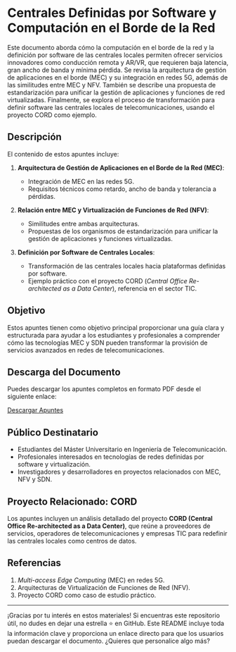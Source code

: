 # Centrales Definidas por Software y Computación en el Borde de la Red

Este documento aborda cómo la computación en el borde de la red y la definición por software de las centrales locales permiten ofrecer servicios innovadores como conducción remota y AR/VR, que requieren baja latencia, gran ancho de banda y mínima pérdida. Se revisa la arquitectura de gestión de aplicaciones en el borde (MEC) y su integración en redes 5G, además de las similitudes entre MEC y NFV. También se describe una propuesta de estandarización para unificar la gestión de aplicaciones y funciones de red virtualizadas. Finalmente, se explora el proceso de transformación para definir software las centrales locales de telecomunicaciones, usando el proyecto CORD como ejemplo.


## Descripción

El contenido de estos apuntes incluye:

1. **Arquitectura de Gestión de Aplicaciones en el Borde de la Red (MEC)**:
   - Integración de MEC en las redes 5G.
   - Requisitos técnicos como retardo, ancho de banda y tolerancia a pérdidas.

2. **Relación entre MEC y Virtualización de Funciones de Red (NFV)**:
   - Similitudes entre ambas arquitecturas.
   - Propuestas de los organismos de estandarización para unificar la gestión de aplicaciones y funciones virtualizadas.

3. **Definición por Software de Centrales Locales**:
   - Transformación de las centrales locales hacia plataformas definidas por software.
   - Ejemplo práctico con el proyecto CORD (*Central Office Re-architected as a Data Center*), referencia en el sector TIC.

## Objetivo

Estos apuntes tienen como objetivo principal proporcionar una guía clara y estructurada para ayudar a los estudiantes y profesionales a comprender cómo las tecnologías MEC y SDN pueden transformar la provisión de servicios avanzados en redes de telecomunicaciones.

## Descarga del Documento

Puedes descargar los apuntes completos en formato PDF desde el siguiente enlace:

[Descargar Apuntes](https://github.com/clentisco/apuntes-mec/blob/main/apuntes-mec.pdf)

## Público Destinatario

- Estudiantes del Máster Universitario en Ingeniería de Telecomunicación.
- Profesionales interesados en tecnologías de redes definidas por software y virtualización.
- Investigadores y desarrolladores en proyectos relacionados con MEC, NFV y SDN.

## Proyecto Relacionado: CORD

Los apuntes incluyen un análisis detallado del proyecto **CORD (Central Office Re-architected as a Data Center)**, que reúne a proveedores de servicios, operadores de telecomunicaciones y empresas TIC para redefinir las centrales locales como centros de datos.

## Referencias

1. *Multi-access Edge Computing* (MEC) en redes 5G.
2. Arquitecturas de Virtualización de Funciones de Red (NFV).
3. Proyecto CORD como caso de estudio práctico.

---

¡Gracias por tu interés en estos materiales! Si encuentras este repositorio útil, no dudes en dejar una estrella ⭐ en GitHub.
Este README incluye toda la información clave y proporciona un enlace directo para que los usuarios puedan descargar el documento. ¿Quieres que personalice algo más?

